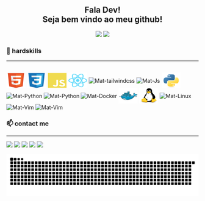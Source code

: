 <h2 align="center"> Fala Dev!<br> Seja bem vindo ao meu github! </h2>

<div align="center">
 <img height="160em" src="https://github-readme-stats.vercel.app/api?username=mateus-dev-me&show_icons=true&theme=aura&include_all_commits=true&count_private=true"/>
 <img height="160em" src="https://github-readme-stats.vercel.app/api/top-langs/?username=mateus-dev-me&layout=compact&langs_count=7&theme=aura"/>
</div>

### 🧠 hardskills
___
  
<div style="display: inline_block"><br>
  <img align="center" alt="Mat-HTML" height="40" width="50" src="https://raw.githubusercontent.com/devicons/devicon/master/icons/html5/html5-original.svg">
  <img align="center" alt="Mat-CSS" height="40" width="50" src="https://raw.githubusercontent.com/devicons/devicon/master/icons/css3/css3-original.svg">
 <img align="center" alt="Mat-Js" height="40" width="50"  src="https://raw.githubusercontent.com/devicons/devicon/master/icons/javascript/javascript-plain.svg">
 <img align="center" alt="Mat-React" height="40" width="50"  src="https://raw.githubusercontent.com/devicons/devicon/master/icons/react/react-original.svg">
 <img align="center" alt="Mat-tailwindcss" height="30" width="40" src="https://cdn.jsdelivr.net/gh/devicons/devicon/icons/tailwindcss/tailwindcss-plain.svg" />
 <img align="center" alt="Mat-Js" height="40" width="50"  src="https://cdn.jsdelivr.net/gh/devicons/devicon/icons/git/git-original.svg" />
  <img align="center" alt="Mat-Python" height="40" width="50"  src="https://raw.githubusercontent.com/devicons/devicon/master/icons/python/python-original.svg">
 <img align="center" alt="Mat-Python" height="40" width="50"  src="https://cdn.jsdelivr.net/gh/devicons/devicon/icons/flask/flask-original.svg" />
 <img align="center" alt="Mat-Python" height="40" width="50"  src="https://cdn.jsdelivr.net/gh/devicons/devicon/icons/fastapi/fastapi-plain.svg" />
 <img align="center" alt="Mat-Docker" height="40" width="50"  src="https://cdn.jsdelivr.net/gh/devicons/devicon/icons/postgresql/postgresql-original.svg" />
  <img align="center" alt="Mat-Docker" height="40" width="50"  src="https://raw.githubusercontent.com/devicons/devicon/master/icons/docker/docker-original.svg">
 <img align="center" alt="Mat-Linux" height="40" width="50"  src="https://raw.githubusercontent.com/devicons/devicon/master/icons/linux/linux-original.svg">
 <img align="center" alt="Mat-Linux" height="40" width="50" src="https://cdn.jsdelivr.net/gh/devicons/devicon/icons/bash/bash-plain.svg" />
 <img align="center" alt="Mat-Vim" height="40" width="50"   src="https://cdn.jsdelivr.net/gh/devicons/devicon/icons/vim/vim-original.svg" />
 <img align="center" alt="Mat-Vim" height="40" width="50"  src="https://cdn.jsdelivr.net/gh/devicons/devicon/icons/nginx/nginx-original.svg" />
<div/>
 
 ### 📫  contact me
 ___
  
<div> 
  <a href="https://www.instagram.com/invites/contact/?i=17vfjcguph2ov&utm_content=n1508a" target="_blank"><img src="https://img.shields.io/badge/-Instagram-%23E4405F?style=for-the-badge&logo=instagram&logoColor=white" target="_blank"></a>
 <a href="https://api.whatsapp.com/send?phone=5588996432295" target="_blank"><img src="https://img.shields.io/badge/-Whatsapp-%64381?style=for-the-badge&logo=whatsapp&logoColor=white" target="_blank"></a> 
 <a href="https://www.linkedin.com/in/mateus-martins-7a343a18a" target="_blank"><img src="https://img.shields.io/badge/-LinkedIn-%230077B5?style=for-the-badge&logo=linkedin&logoColor=white" target="_blank"></a>
 <a href="https://discord.gg/2TVdwAGk" target="_blank"><img src="https://img.shields.io/badge/Discord-7289DA?style=for-the-badge&logo=discord&logoColor=white" target="_blank"></a> 
  <a href = "mailto:mateusmartinsipu2@gmail.com"><img src="https://img.shields.io/badge/-Gmail-%23333?style=for-the-badge&logo=gmail&logoColor=white" target="_blank"></a> 
 
 
  ![Snake animation](https://github.com/Mateus-Sousa23/Mateus-Sousa23/blob/output/github-contribution-grid-snake.svg)
 
</div>
